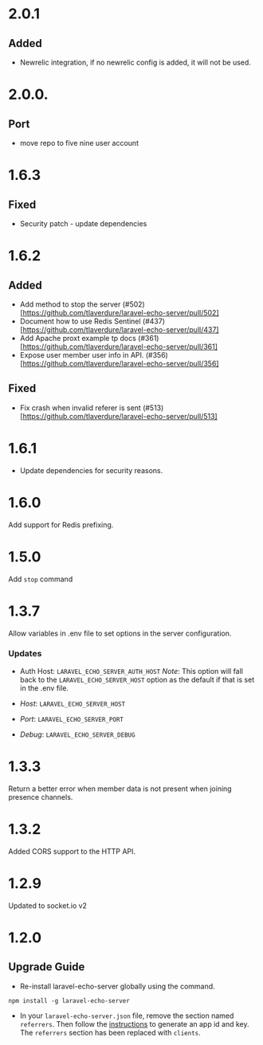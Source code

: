 # 2.0.1

## Added

- Newrelic integration, if no newrelic config is added, it will not be used.

# 2.0.0.

## Port

- move repo to five nine user account

# 1.6.3

## Fixed

-   Security patch - update dependencies

# 1.6.2

## Added

-   Add method to stop the server (#502)[https://github.com/tlaverdure/laravel-echo-server/pull/502]
-   Document how to use Redis Sentinel (#437)[https://github.com/tlaverdure/laravel-echo-server/pull/437]
-   Add Apache proxt example tp docs (#361)[https://github.com/tlaverdure/laravel-echo-server/pull/361]
-   Expose user member user info in API. (#356)[https://github.com/tlaverdure/laravel-echo-server/pull/356]

## Fixed

-   Fix crash when invalid referer is sent (#513)[https://github.com/tlaverdure/laravel-echo-server/pull/513]

# 1.6.1

-   Update dependencies for security reasons.

# 1.6.0

Add support for Redis prefixing.

# 1.5.0

Add `stop` command

# 1.3.7

Allow variables in .env file to set options in the server configuration.

### Updates

-   Auth Host: `LARAVEL_ECHO_SERVER_AUTH_HOST` _Note_: This option will fall back to the `LARAVEL_ECHO_SERVER_HOST` option as the default if that is set in the .env file.

-   _Host_: `LARAVEL_ECHO_SERVER_HOST`

-   _Port_: `LARAVEL_ECHO_SERVER_PORT`

-   _Debug_: `LARAVEL_ECHO_SERVER_DEBUG`

# 1.3.3

Return a better error when member data is not present when joining presence channels.

# 1.3.2

Added CORS support to the HTTP API.

# 1.2.9

Updated to socket.io v2

# 1.2.0

## Upgrade Guide

-   Re-install laravel-echo-server globally using the command.

```
npm install -g laravel-echo-server
```

-   In your `laravel-echo-server.json` file, remove the section named `referrers`. Then follow the [instructions](https://github.com/tlaverdure/laravel-echo-server#api-clients) to generate an app id and key. The `referrers` section has been replaced with `clients`.
